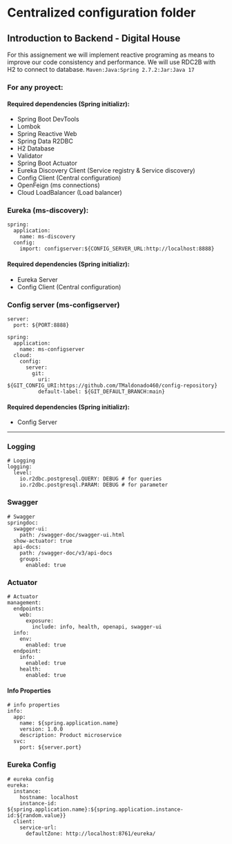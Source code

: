 # Centralized configuration folder
## Introduction to Backend - Digital House

For this assignement we will implement reactive programing as means to improve our code consistency and performance. We will use RDC2B with H2 to connect to database.
`Maven:Java:Spring 2.7.2:Jar:Java 17`

### For any proyect:
#### Required dependencies (Spring initializr):
* Spring Boot DevTools
* Lombok
* Spring Reactive Web
* Spring Data R2DBC
* H2 Database
* Validator
* Spring Boot Actuator
* Eureka Discovery Client (Service registry & Service discovery)
* Config Client (Central configuration)
* OpenFeign (ms connections)
* Cloud LoadBalancer (Load balancer)

### Eureka (ms-discovery):
```
spring:
  application:
    name: ms-discovery
  config:
    import: configserver:${CONFIG_SERVER_URL:http://localhost:8888}
```
#### Required dependencies (Spring initializr):
* Eureka Server
* Config Client (Central configuration)

### Config server (ms-configserver)
```
server:
  port: ${PORT:8888}

spring:
  application:
    name: ms-configserver
  cloud:
    config:
      server:
        git:
          uri: ${GIT_CONFIG_URI:https://github.com/TMaldonado460/config-repository}
          default-label: ${GIT_DEFAULT_BRANCH:main}
```
#### Required dependencies (Spring initializr):
* Config Server

---

### Logging
```
# Logging
logging:
  level:
    io.r2dbc.postgresql.QUERY: DEBUG # for queries
    io.r2dbc.postgresql.PARAM: DEBUG # for parameter
```
### Swagger
```
# Swagger
springdoc:
  swagger-ui:
    path: /swagger-doc/swagger-ui.html
  show-actuator: true
  api-docs:
    path: /swagger-doc/v3/api-docs
    groups:
      enabled: true
```
### Actuator
```
# Actuator
management:
  endpoints:
    web:
      exposure:
        include: info, health, openapi, swagger-ui
  info:
    env:
      enabled: true
  endpoint:
    info:
      enabled: true
    health:
      enabled: true
```
#### Info Properties
```
# info properties
info:
  app:
    name: ${spring.application.name}
    version: 1.0.0
    description: Product microservice
  svc:
    port: ${server.port}
```
### Eureka Config
```
# eureka config
eureka:
  instance:
    hostname: localhost
    instance-id: ${spring.application.name}:${spring.application.instance-id:${random.value}}
  client:
    service-url:
      defaultZone: http://localhost:8761/eureka/
```
